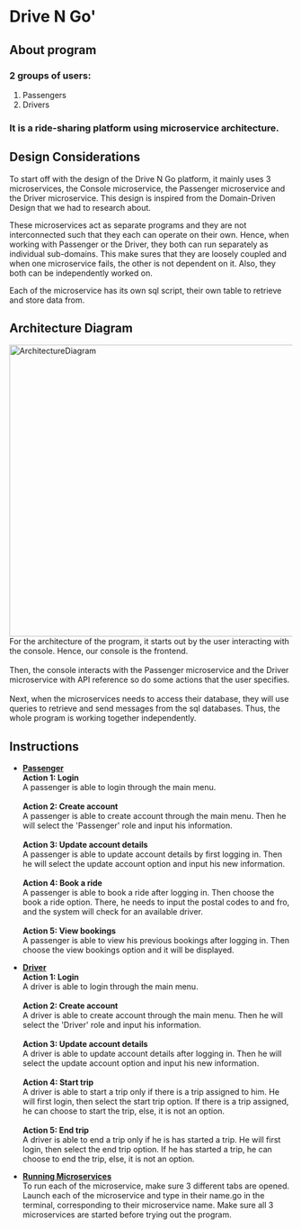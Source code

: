 # Drive N Go'
## About program
### 2 groups of users:
1. Passengers
2. Drivers
### It is a ride-sharing platform using microservice architecture. 

## Design Considerations

To start off with the design of the Drive N Go platform, it mainly uses 3 microservices, the Console microservice, the Passenger microservice and the Driver microservice. This design is inspired from the Domain-Driven Design that we had to research about. 

These microservices act as separate programs and they are not interconnected such that they each can operate on their own. Hence, when working with Passenger or the Driver, they both can run separately as individual sub-domains. This make sures that they are loosely coupled and when one microservice fails, the other is not dependent on it. Also, they both can be independently worked on.

Each of the microservice has its own sql script, their own table to retrieve and store data from. 
## Architecture Diagram
<img width="518" alt="ArchitectureDiagram" src="https://user-images.githubusercontent.com/74234483/208900763-633102d8-8400-443f-b708-8140f5500070.png">
<br>For the architecture of the program, it starts out by the user interacting with the console. Hence, our console is the frontend.<br/>
<br>Then, the console interacts with the Passenger microservice and the Driver microservice with API reference so do some actions that the user specifies.<br/>
<br>Next, when the microservices needs to access their database, they will use queries to retrieve and send messages from the sql databases. Thus, the whole program is working together independently.<br/>

## Instructions
- **<ins>Passenger</ins>**
**<br>Action 1: Login<br/>**
A passenger is able to login through the main menu.<br/>
**<br>Action 2: Create account<br/>**
A passenger is able to create account through the main menu. Then he will select the 'Passenger' role and input his information.<br/>
**<br>Action 3: Update account details<br/>**
A passenger is able to update account details by first logging in. Then he will select the update account option and input his new information.<br/>
**<br>Action 4: Book a ride<br/>**
A passenger is able to book a ride after logging in. Then choose the book a ride option. There, he needs to input the postal codes to and fro, and the system will check for an available driver.<br/>
**<br>Action 5: View bookings<br/>**
A passenger is able to view his previous bookings after logging in. Then choose the view bookings option and it will be displayed.

- **<ins>Driver</ins>**
**<br>Action 1: Login<br/>**
A driver is able to login through the main menu.<br/>
**<br>Action 2: Create account<br/>**
A driver is able to create account through the main menu. Then he will select the 'Driver' role and input his information.<br/>
**<br>Action 3: Update account details<br/>**
A driver is able to update account details after logging in. Then he will select the update account option and input his new information.<br/>
**<br>Action 4: Start trip<br/>**
A driver is able to start a trip only if there is a trip assigned to him. He will first login, then select the start trip option. If there is a trip assigned, he can choose to start the trip, else, it is not an option.<br/>
**<br>Action 5: End trip<br/>**
A driver is able to end a trip only if he is has started a trip. He will first login, then select the end trip option. If he has started a trip, he can choose to end the trip, else, it is not an option.

- **<ins>Running Microservices</ins>**
<br>To run each of the microservice, make sure 3 different tabs are opened. Launch each of the microservice and type in their name.go in the terminal, corresponding to their microservice name. Make sure all 3 microservices are started before trying out the program.<br/>
